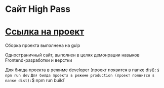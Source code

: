 # Сайт High Pass

# [Ссылка на проект](https://highpass.alexstrigo.ru/)

Сборка проекта выполнена на gulp

Одностраничный сайт, выполнен в целях демонрации навыков Frontend-разработки и верстки

Для билда проекта в режиме developer (проект появится в папке dist):
`$ npm run dev`
`
Для билда проекта в режиме production (проект появится в папке dist):
`$ npm run build`
